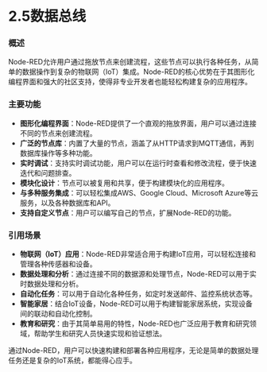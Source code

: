 # 2.5数据总线

### 概述

Node-RED允许用户通过拖放节点来创建流程，这些节点可以执行各种任务，从简单的数据操作到复杂的物联网（IoT）集成。Node-RED的核心优势在于其图形化编程界面和强大的社区支持，使得非专业开发者也能轻松构建复杂的应用程序。

### 主要功能

* **图形化编程界面**：Node-RED提供了一个直观的拖放界面，用户可以通过连接不同的节点来创建流程。
* **广泛的节点库**：内置了大量的节点，涵盖了从HTTP请求到MQTT通信，再到数据库操作等多种功能。
* **实时调试**：支持实时调试功能，用户可以在运行时查看和修改流程，便于快速迭代和问题排查。
* **模块化设计**：节点可以被复用和共享，便于构建模块化的应用程序。
* **与多种服务集成**：可以轻松集成AWS、Google Cloud、Microsoft Azure等云服务，以及各种数据库和API。
* **支持自定义节点**：用户可以编写自己的节点，扩展Node-RED的功能。

### 引用场景

* **物联网（IoT）应用**：Node-RED非常适合用于构建IoT应用，可以轻松连接和管理各种传感器和设备。
* **数据处理和分析**：通过连接不同的数据源和处理节点，Node-RED可以用于实时数据处理和分析。
* **自动化任务**：可以用于自动化各种任务，如定时发送邮件、监控系统状态等。
* **智能家居**：结合IoT设备，Node-RED可以用于构建智能家居系统，实现设备间的联动和自动化控制。
* **教育和研究**：由于其简单易用的特性，Node-RED也广泛应用于教育和研究领域，帮助学生和研究人员快速实现和验证想法。

通过Node-RED，用户可以快速构建和部署各种应用程序，无论是简单的数据处理任务还是复杂的IoT系统，都能得心应手。

